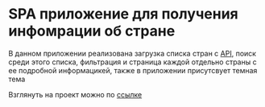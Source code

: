 # SPA приложение для получения инфомрации об стране

В данном приложении реализована загрузка списка стран с [API](https://www.yandex.ru), поиск среди этого списка, фильтрация и страница каждой отдельно страны с ее подробной информацикей, также в приложении присутсвует темная тема

Взглянуть на проект можно по [ссылке](https://twice322.github.io/Countries-API-App-with-React.js-Redux/)
